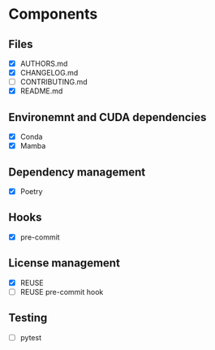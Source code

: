 <!--
SPDX-FileCopyrightText: 2023 The Template-Sandbox Authors

SPDX-License-Identifier: Apache-2.0
-->

# Components

## Files

- [x] AUTHORS.md
- [x] CHANGELOG.md
- [ ] CONTRIBUTING.md
- [x] README.md

## Environemnt and CUDA dependencies

- [x] Conda
- [x] Mamba

## Dependency management

- [x] Poetry

## Hooks

- [x] pre-commit

## License management

- [x] REUSE
- [ ] REUSE pre-commit hook

## Testing

- [ ] pytest

